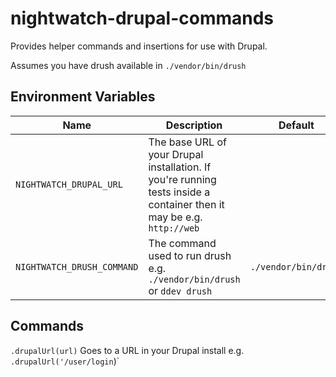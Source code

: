 # nightwatch-drupal-commands

Provides helper commands and insertions for use with Drupal.

Assumes you have drush available in `./vendor/bin/drush`

## Environment Variables

|Name|Description|Default|
|---|---|---|
|`NIGHTWATCH_DRUPAL_URL`|The base URL of your Drupal installation. If you're running tests inside a container then it may be e.g. `http://web`||
|`NIGHTWATCH_DRUSH_COMMAND`|The command used to run drush e.g. `./vendor/bin/drush` or `ddev drush`|`./vendor/bin/drush`

## Commands

`.drupalUrl(url)`
Goes to a URL in your Drupal install
e.g. `.drupalUrl('/user/login`)`

